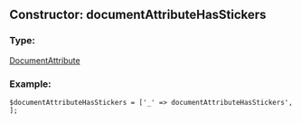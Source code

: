 ## Constructor: documentAttributeHasStickers  

### Type: 

[DocumentAttribute](../types/DocumentAttribute.md)
### Example:

```
$documentAttributeHasStickers = ['_' => documentAttributeHasStickers', ];
```